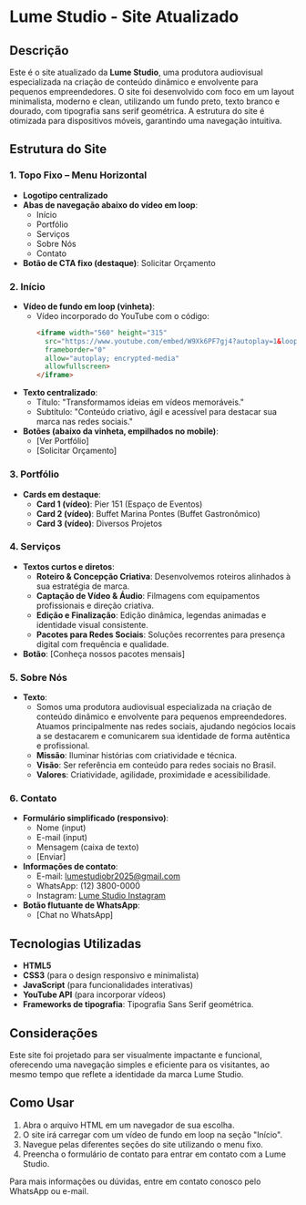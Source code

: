 
# Lume Studio - Site Atualizado

## Descrição

Este é o site atualizado da **Lume Studio**, uma produtora audiovisual especializada na criação de conteúdo dinâmico e envolvente para pequenos empreendedores. O site foi desenvolvido com foco em um layout minimalista, moderno e clean, utilizando um fundo preto, texto branco e dourado, com tipografia sans serif geométrica. A estrutura do site é otimizada para dispositivos móveis, garantindo uma navegação intuitiva.

## Estrutura do Site

### 1. **Topo Fixo – Menu Horizontal**
- **Logotipo centralizado**
- **Abas de navegação abaixo do vídeo em loop**:
  - Início
  - Portfólio
  - Serviços
  - Sobre Nós
  - Contato
- **Botão de CTA fixo (destaque)**: Solicitar Orçamento

### 2. **Início**
- **Vídeo de fundo em loop (vinheta)**:
  - Vídeo incorporado do YouTube com o código:
    ```html
    <iframe width="560" height="315" 
      src="https://www.youtube.com/embed/W9Xk6PF7gj4?autoplay=1&loop=1&playlist=W9Xk6PF7gj4&mute=1" 
      frameborder="0" 
      allow="autoplay; encrypted-media" 
      allowfullscreen>
    </iframe>
    ```
- **Texto centralizado**:
  - Título: "Transformamos ideias em vídeos memoráveis."
  - Subtítulo: "Conteúdo criativo, ágil e acessível para destacar sua marca nas redes sociais."
- **Botões (abaixo da vinheta, empilhados no mobile)**:
  - [Ver Portfólio]
  - [Solicitar Orçamento]

### 3. **Portfólio**
- **Cards em destaque**:
  - **Card 1 (vídeo)**: Pier 151 (Espaço de Eventos)
  - **Card 2 (vídeo)**: Buffet Marina Pontes (Buffet Gastronômico)
  - **Card 3 (vídeo)**: Diversos Projetos

### 4. **Serviços**
- **Textos curtos e diretos**:
  - **Roteiro & Concepção Criativa**: Desenvolvemos roteiros alinhados à sua estratégia de marca.
  - **Captação de Vídeo & Áudio**: Filmagens com equipamentos profissionais e direção criativa.
  - **Edição e Finalização**: Edição dinâmica, legendas animadas e identidade visual consistente.
  - **Pacotes para Redes Sociais**: Soluções recorrentes para presença digital com frequência e qualidade.
- **Botão**: [Conheça nossos pacotes mensais]

### 5. **Sobre Nós**
- **Texto**:
  - Somos uma produtora audiovisual especializada na criação de conteúdo dinâmico e envolvente para pequenos empreendedores. Atuamos principalmente nas redes sociais, ajudando negócios locais a se destacarem e comunicarem sua identidade de forma autêntica e profissional.
  - **Missão**: Iluminar histórias com criatividade e técnica.
  - **Visão**: Ser referência em conteúdo para redes sociais no Brasil.
  - **Valores**: Criatividade, agilidade, proximidade e acessibilidade.

### 6. **Contato**
- **Formulário simplificado (responsivo)**:
  - Nome (input)
  - E-mail (input)
  - Mensagem (caixa de texto)
  - [Enviar]
- **Informações de contato**:
  - E-mail: lumestudiobr2025@gmail.com
  - WhatsApp: (12) 3800-0000
  - Instagram: [Lume Studio Instagram](https://www.instagram.com/lumestudiobrasil?igsh=ZW92dzFjbDVpeWF4)
- **Botão flutuante de WhatsApp**:
  - [Chat no WhatsApp]

## Tecnologias Utilizadas
- **HTML5**
- **CSS3** (para o design responsivo e minimalista)
- **JavaScript** (para funcionalidades interativas)
- **YouTube API** (para incorporar vídeos)
- **Frameworks de tipografia**: Tipografia Sans Serif geométrica.

## Considerações
Este site foi projetado para ser visualmente impactante e funcional, oferecendo uma navegação simples e eficiente para os visitantes, ao mesmo tempo que reflete a identidade da marca Lume Studio.

## Como Usar
1. Abra o arquivo HTML em um navegador de sua escolha.
2. O site irá carregar com um vídeo de fundo em loop na seção "Início".
3. Navegue pelas diferentes seções do site utilizando o menu fixo.
4. Preencha o formulário de contato para entrar em contato com a Lume Studio.

Para mais informações ou dúvidas, entre em contato conosco pelo WhatsApp ou e-mail.
